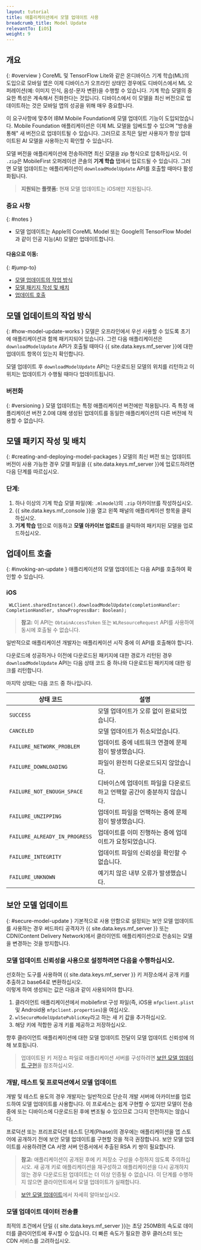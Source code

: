 ```yaml
---
layout: tutorial
title: 애플리케이션에서 모델 업데이트 사용
breadcrumb_title: Model Update
relevantTo: [iOS]
weight: 9
---
```

<!-- NLS_CHARSET=UTF-8 -->
## 개요
{: #overview }
CoreML 및 TensorFlow Lite와 같은 온디바이스 기계 학습(ML)의 도입으로 모바일 앱은 이제 디바이스가 오프라인 상태인 경우에도 디바이스에서 ML 오퍼레이션(예: 이미지 인식, 음성-문자 변환)을 수행할 수 있습니다. 기계 학습 모델의 중요한 특성은 계속해서 진화한다는 것입니다. 디바이스에서 이 모델을 최신 버전으로 업데이트하는 것은 모바일 앱의 성공을 위해 매우 중요합니다.

이 요구사항에 맞추어 IBM Mobile Foundation에 모델 업데이트 기능이 도입되었습니다. Mobile Foundation 애플리케이션은 이제 ML 모델을 임베드할 수 있으며 "방송을 통해" 새 버전으로 업데이트될 수 있습니다. 그러므로 조직은 일반 사용자가 항상 업데이트된 AI 모델을 사용하는지 확인할 수 있습니다.

모델 버전을 애플리케이션에 전송하려면 최신 모델을 zip 형식으로 압축하십시오. 이 `.zip`은 MobileFirst 오퍼레이션 콘솔의 **기계 학습** 탭에서 업로드될 수 있습니다. 그러면 모델 업데이트는 애플리케이션이 `downloadModelUpdate` API를 호출할 때마다 활성화됩니다.

>**지원되는 플랫폼:** 현재 모델 업데이트는 iOS에만 지원됩니다.  

### 중요 사항
{: #notes }
* 모델 업데이트는 Apple의 CoreML Model 또는 Google의 TensorFlow Model과 같이 인공 지능(AI) 모델만 업데이트합니다.

#### 다음으로 이동:
{: #jump-to}

- [모델 업데이트의 작업 방식](#how-model-update-works)
- [모델 패키지 작성 및 배치](#creating-and-deploying-model-packages)
- [업데이트 호출](#invoking-an-update)

## 모델 업데이트의 작업 방식
{: #how-model-update-works }
모델은 오프라인에서 우선 사용할 수 있도록 초기에 애플리케이션과 함께 패키지되어 있습니다. 그런 다음 애플리케이션은 `downloadModelUpdate` API가 호출될 때마다 {{ site.data.keys.mf_server }}에 대한 업데이트 항목이 있는지 확인합니다.

모델 업데이트 후 `downloadModelUpdate` API는 다운로드된 모델의 위치를 리턴하고 이 위치는 업데이트가 수행될 때마다 업데이트됩니다.

### 버전화
{: #versioning }
모델 업데이트는 특정 애플리케이션 버전에만 적용됩니다. 즉 특정 애플리케이션 버전 2.0에 대해 생성된 업데이트를 동일한 애플리케이션의 다른 버전에 적용할 수 없습니다.

## 모델 패키지 작성 및 배치
{: #creating-and-deploying-model-packages }
모델의 최신 버전 또는 업데이트 버전이 사용 가능한 경우 모델 파일을 {{ site.data.keys.mf_server }}에 업로드하려면 다음 단계를 따르십시오.

### 단계:

 1. 하나 이상의 기계 학습 모델 파일(예: `.mlmodel`)의 `.zip` 아카이브를 작성하십시오.
 2. {{ site.data.keys.mf_console }}을 열고 왼쪽 패널의 애플리케이션 항목을 클릭하십시오.
 3. **기계 학습** 탭으로 이동하고 **모델 아카이브 업로드**를 클릭하여 패키지된 모델을 업로드하십시오.

## 업데이트 호출
{: #invoking-an-update }
애플리케이션의 모델 업데이트는 다음 API를 호출하여 확인할 수 있습니다.

### iOS

```
 WLClient.sharedInstance().downloadModelUpdate(completionHandler: CompletionHandler, showProgressBar: Boolean);
```

>**참고:** 이 API는 `ObtainAccessToken` 또는 `WLResourceRequest` API를 사용하여 동시에 호출될 수 없습니다.

일반적으로 애플리케이션 개발자는 애플리케이션 시작 중에 이 API를 호출해야 합니다.

다운로드에 성공하거나 이전에 다운로드된 패키지에 대한 경로가 리턴된 경우 `downloadModelUpdate` API는 다음 상태 코드 중 하나와 다운로드된 패키지에 대한 링크를 리턴합니다.

마지막 상태는 다음 코드 중 하나입니다.

| 상태 코드 |설명 |
|-------------|-------------|
| `SUCCESS` | 모델 업데이트가 오류 없이 완료되었습니다. |
| `CANCELED` | 모델 업데이트가 취소되었습니다. |
| `FAILURE_NETWORK_PROBLEM` | 업데이트 중에 네트워크 연결에 문제점이 발생했습니다. |
| `FAILURE_DOWNLOADING` | 파일이 완전히 다운로드되지 않았습니다. |
| `FAILURE_NOT_ENOUGH_SPACE` | 디바이스에 업데이트 파일을 다운로드하고 언팩할 공간이 충분하지 않습니다. |
| `FAILURE_UNZIPPING` | 업데이트 파일을 언팩하는 중에 문제점이 발생했습니다. |
| `FAILURE_ALREADY_IN_PROGRESS` | 업데이트를 이미 진행하는 중에 업데이트가 요청되었습니다. |
| `FAILURE_INTEGRITY` | 업데이트 파일의 신뢰성을 확인할 수 없습니다. |
| `FAILURE_UNKNOWN` | 예기치 않은 내부 오류가 발생했습니다. |


## 보안 모델 업데이트
{: #secure-model-update }
기본적으로 사용 안함으로 설정되는 보안 모델 업데이트를 사용하는 경우 써드파티 공격자가 {{ site.data.keys.mf_server }} 또는 CDN(Content Delivery Network)에서 클라이언트 애플리케이션으로 전송되는 모델을 변경하는 것을 방지합니다.

### 모델 업데이트 신뢰성을 사용으로 설정하려면 다음을 수행하십시오.
선호하는 도구를 사용하여 {{ site.data.keys.mf_server }} 키 저장소에서 공개 키를 추출하고 base64로 변환하십시오.  
이렇게 하여 생성되는 값은 다음과 같이 사용되어야 합니다.

1. 클라이언트 애플리케이션에서 mobilefirst 구성 파일(즉, iOS용 `mfpclient.plist` 및 Android용 `mfpclient.properties`)을 여십시오.
2. `wlSecureModelUpdatePublicKey`라고 하는 새 키 값을 추가하십시오.
3. 해당 키에 적합한 공개 키를 제공하고 저장하십시오.

향후 클라이언트 애플리케이션에 대한 모델 업데이트 전달이 모델 업데이트 신뢰성에 의해 보호됩니다.

> 업데이트된 키 저장소 파일로 애플리케이션 서버를 구성하려면 [보안 모델 업데이트 구현](secure-model-update/)을 참조하십시오.

### 개발, 테스트 및 프로덕션에서 모델 업데이트
개발 및 테스트 용도의 경우 개발자는 일반적으로 단순히 개발 서버에 아카이브를 업로드하여 모델 업데이트를 사용합니다. 이 프로세스는 쉽게 구현할 수 있지만 모델이 전송 중에 또는 디바이스에 다운로드된 후에 변조될 수 있으므로 그다지 안전하지는 않습니다.

프로덕션 또는 프리프로덕션 테스트 단계(Phase)의 경우에는 애플리케이션을 앱 스토어에 공개하기 전에 보안 모델 업데이트를 구현할 것을 적극 권장합니다. 보안 모델 업데이트를 사용하려면 CA 서명 서버 인증서에서 추출된 RSA 키 쌍이 필요합니다.

>**참고:** 애플리케이션이 공개된 후에 키 저장소 구성을 수정하지 않도록 주의하십시오. 새 공개 키로 애플리케이션을 재구성하고 애플리케이션을 다시 공개하지 않는 경우 다운로드된 업데이트는 더 이상 인증될 수 없습니다. 이 단계를 수행하지 않으면 클라이언트에서 모델 업데이트가 실패합니다.

> [보안 모델 업데이트](secure-model-update/)에서 자세히 알아보십시오.

### 모델 업데이트 데이터 전송률
최적의 조건에서 단일 {{ site.data.keys.mf_server }}는 초당 250MB의 속도로 데이터를 클라이언트에 푸시할 수 있습니다. 더 빠른 속도가 필요한 경우 클러스터 또는 CDN 서비스를 고려하십시오.
